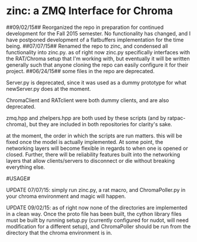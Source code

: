 # zinc: a ZMQ Interface for Chroma
##09/02/15##
Reorganized the repo in preparation for continued development for the Fall 2015 semester. No functionality has changed, and I have postponed development of a flatbuffers implementation for the time being.
##07/07/15##
Renamed the repo to zinc, and condensed all functionality into zinc.py. as of right now zinc.py specifically interfaces with the RAT/Chroma setup that I'm working with, but eventually it will be written generally such that anyone cloning the repo can easily configure it for their project.
##06/24/15##
some files in the repo are deprecated. 

Server.py is deprecated, since it was used as a dummy prototype for what newServer.py does at the moment. 

ChromaClient and RATclient were both dummy clients, and are also deprecated. 

zmq.hpp and zhelpers.hpp are both used by these scripts (and by ratpac-chroma), but they are included in
both repositories for clarity's sake.

at the moment, the order in which the scripts are run matters. this will be fixed once the model is actually
implemented. At some point, the networking layers will become flexible in regards to when one is opened or closed. 
Further, there will be reliability features built into the networking layers that allow clients/servers to 
disconnect or die without breaking everything else. 

#USAGE#

UPDATE 07/07/15: simply run zinc.py, a rat macro, and ChromaPoller.py in your chroma environment and magic will happen.

UPDATE 09/02/15: as of right now none of the directories are implemented in a clean way. Once the proto file has been built, the cython library files must be built by running setup.py (currently configured for nudot, will need modification for a different setup), and ChromaPoller should be run from the directory that the chroma environment is in.
